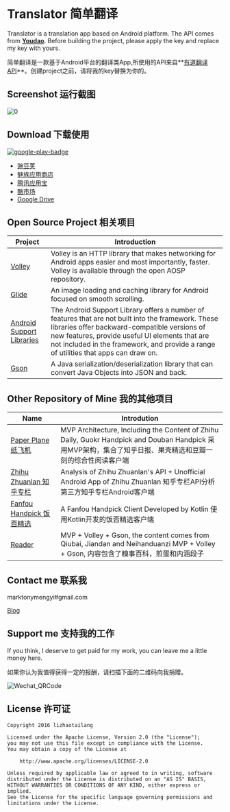 # Translator 简单翻译

Translator is a translation app based on Android platform. The API comes from **[Youdao](http://fanyi.youdao.com/openapi)**. Before building the project, please apply the key and replace my key with yours.

简单翻译是一款基于Android平台的翻译类App,所使用的API来自**[有道翻译API](http://fanyi.youdao.com/openapi)**。创建project之前，请将我的key替换为你的。

## Screenshot 运行截图
![0](https://github.com/marktony/Translator/blob/master/screenshots/0.png)

## Download 下载使用
[![google-play-badge](https://github.com/marktony/Translator/blob/master/screenshots/google-play-badge.png)](https://play.google.com/store/apps/details?id=com.marktony.translator)

* [豌豆荚](http://www.wandoujia.com/apps/com.marktony.translator)
* [魅族应用商店](http://app.flyme.cn/apps/public/detail?package_name=com.marktony.translator)
* [腾讯应用宝](http://android.myapp.com/myapp/detail.htm?apkName=com.marktony.translator)
* [酷市场](http://coolapk.com/apk/com.marktony.translator)
* [Google Drive](https://drive.google.com/open?id=0B3yYs4KaSVg_UkhLZnUzdUVrc2c)

## Open Source Project 相关项目
Project | Introduction
--------- | --------
[Volley](https://android.googlesource.com/platform/frameworks/volley/) | Volley is an HTTP library that makes networking for Android apps easier and most importantly, faster. Volley is available through the open AOSP repository.
[Glide](https://github.com/bumptech/glide) | An image loading and caching library for Android focused on smooth scrolling.
[Android Support Libraries](https://developer.android.com/topic/libraries/support-library/index.html) | The Android Support Library offers a number of features that are not built into the framework. These libraries offer backward-compatible versions of new features, provide useful UI elements that are not included in the framework, and provide a range of utilities that apps can draw on.
[Gson](https://github.com/google/gson) | A Java serialization/deserialization library that can convert Java Objects into JSON and back.

## Other Repository of Mine 我的其他项目
Name | Introdution
----- | -----
[Paper Plane 纸飞机](https://github.com/marktony/ZhiHuDaily) | MVP Architecture, Including the Content of Zhihu Daily, Guokr Handpick and Douban Handpick 采用MVP架构，集合了知乎日报、果壳精选和豆瓣一刻的综合性阅读客户端
[Zhihu Zhuanlan 知乎专栏](https://github.com/marktony/zhuanlan) | Analysis of Zhihu Zhuanlan's API + Unofficial Android App of Zhihu Zhuanlan 知乎专栏API分析 第三方知乎专栏Android客户端
[Fanfou Handpick 饭否精选](https://github.com/marktony/FanfouHandpick) | A Fanfou Handpick Client Developed by Kotlin 使用Kotlin开发的饭否精选客户端
[Reader](https://github.com/marktony/Reader) | MVP + Volley + Gson, the content comes from Qiubai, Jiandan and Neihanduanzi   MVP + Volley + Gson, 内容包含了糗事百科，煎蛋和内涵段子

## Contact me 联系我
marktonymengyi#gmail.com

[Blog](http://marktony.github.io/)

## Support me 支持我的工作
If you think, I deserve to get paid for my work, you can leave me a little money here.

如果你认为我值得获得一定的报酬，请扫描下面的二维码向我捐赠。

![Wechat_QRCode](https://github.com/marktony/FanfouHandpick/blob/master/screenshots/wechat_qrcode.png)

## License 许可证
    Copyright 2016 lizhaotailang

    Licensed under the Apache License, Version 2.0 (the "License");
    you may not use this file except in compliance with the License.
    You may obtain a copy of the License at

        http://www.apache.org/licenses/LICENSE-2.0

    Unless required by applicable law or agreed to in writing, software
    distributed under the License is distributed on an "AS IS" BASIS,
    WITHOUT WARRANTIES OR CONDITIONS OF ANY KIND, either express or implied.
    See the License for the specific language governing permissions and
    limitations under the License.
